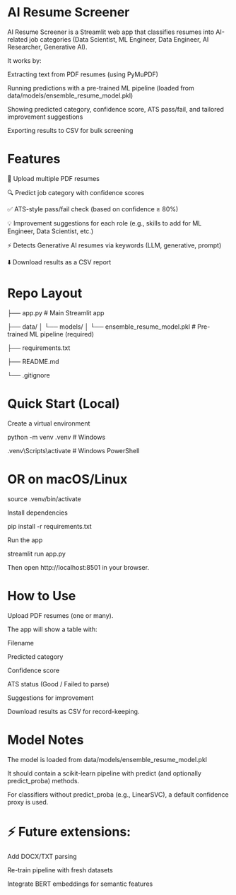 # AI Resume Screener

AI Resume Screener is a Streamlit web app that classifies resumes into AI-related job categories (Data Scientist, ML Engineer, Data Engineer, AI Researcher, Generative AI).

It works by:

Extracting text from PDF resumes (using PyMuPDF)

Running predictions with a pre-trained ML pipeline (loaded from data/models/ensemble_resume_model.pkl)

Showing predicted category, confidence score, ATS pass/fail, and tailored improvement suggestions

Exporting results to CSV for bulk screening

# Features

📄 Upload multiple PDF resumes

🔍 Predict job category with confidence scores

✅ ATS-style pass/fail check (based on confidence ≥ 80%)

💡 Improvement suggestions for each role (e.g., skills to add for ML Engineer, Data Scientist, etc.)

⚡ Detects Generative AI resumes via keywords (LLM, generative, prompt)

⬇️ Download results as a CSV report

# Repo Layout

├── app.py                        # Main Streamlit app

├── data/
│   └── models/
│       └── ensemble_resume_model.pkl   # Pre-trained ML pipeline (required)

├── requirements.txt

├── README.md

└── .gitignore

# Quick Start (Local)

Create a virtual environment
   
python -m venv .venv   # Windows

.venv\Scripts\activate # Windows PowerShell

# OR on macOS/Linux

source .venv/bin/activate

Install dependencies
   
pip install -r requirements.txt

Run the app

streamlit run app.py


Then open http://localhost:8501 in your browser.

# How to Use

Upload PDF resumes (one or many).


The app will show a table with:


Filename

Predicted category

Confidence score

ATS status (Good / Failed to parse)


Suggestions for improvement

Download results as CSV for record-keeping.

# Model Notes


The model is loaded from data/models/ensemble_resume_model.pkl

It should contain a scikit-learn pipeline with predict (and optionally predict_proba) methods.

For classifiers without predict_proba (e.g., LinearSVC), a default confidence proxy is used.


# ⚡ Future extensions:

Add DOCX/TXT parsing

Re-train pipeline with fresh datasets

Integrate BERT embeddings for semantic features

